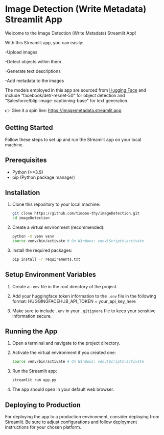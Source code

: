 # Image Detection (Write Metadata) Streamlit App

Welcome to the Image Detection (Write Metadata) Streamlit App!

With this Streamlit app, you can easily:

-Upload images

-Detect objects within them

-Generate text descriptions

-Add metadata to the images

The models employed in this app are sourced from [Hugging Face](https://huggingface.co) and include "facebook/detr-resnet-50" for object detection and "Salesforce/blip-image-captioning-base" for text generation.

👉 Give it a spin live: https://imagemetadata.streamlit.app

## Getting Started

Follow these steps to set up and run the Streamlit app on your local machine.

## Prerequisites

- Python (>=3.9)
- pip (Python package manager)

## Installation

1. Clone this repository to your local machine:

   ```bash
   git clone https://github.com/timooo-thy/imageDetection.git
   cd imageDetection

2. Create a virtual environment (recommended):

   ```bash
   python -m venv venv
   source venv/bin/activate # On Windows: venv\Scripts\activate
   
3. Install the required packages:

   ```bash
   pip install -r requirements.txt

## Setup Environment Variables

1. Create a `.env` file in the root directory of the project.

2. Add your huggingface token information to the `.env` file in the following format:
   HUGGINGFACEHUB_API_TOKEN = your_api_key_here

3. Make sure to include `.env` in your `.gitignore` file to keep your sensitive information secure.

## Running the App

1. Open a terminal and navigate to the project directory.

2. Activate the virtual environment if you created one:

   ```bash
   source venv/bin/activate # On Windows: venv\Scripts\activate
   
3. Run the Streamlit app:

   ```bash
   streamlit run app.py

4. The app should open in your default web browser.

## Deploying to Production

For deploying the app to a production environment, consider deploying from Streamlit. Be sure to adjust configurations and follow deployment instructions for your chosen platform.
